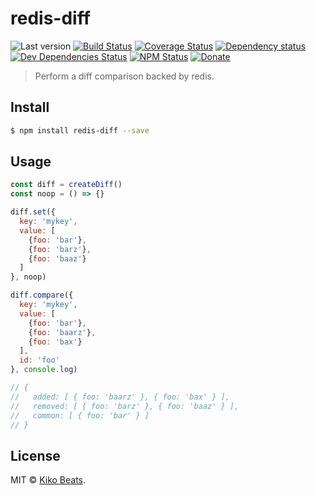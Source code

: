# redis-diff

![Last version](https://img.shields.io/github/tag/Kikobeats/redis-diff.svg?style=flat-square)
[![Build Status](https://img.shields.io/travis/Kikobeats/redis-diff/master.svg?style=flat-square)](https://travis-ci.org/Kikobeats/redis-diff)
[![Coverage Status](https://img.shields.io/coveralls/Kikobeats/redis-diff.svg?style=flat-square)](https://coveralls.io/github/Kikobeats/redis-diff)
[![Dependency status](https://img.shields.io/david/Kikobeats/redis-diff.svg?style=flat-square)](https://david-dm.org/Kikobeats/redis-diff)
[![Dev Dependencies Status](https://img.shields.io/david/dev/Kikobeats/redis-diff.svg?style=flat-square)](https://david-dm.org/Kikobeats/redis-diff#info=devDependencies)
[![NPM Status](https://img.shields.io/npm/dm/redis-diff.svg?style=flat-square)](https://www.npmjs.org/package/redis-diff)
[![Donate](https://img.shields.io/badge/donate-paypal-blue.svg?style=flat-square)](https://paypal.me/Kikobeats)

> Perform a diff comparison backed by redis.

## Install

```bash
$ npm install redis-diff --save
```

## Usage

```js
const diff = createDiff()
const noop = () => {}

diff.set({
  key: 'mykey',
  value: [
    {foo: 'bar'},
    {foo: 'barz'},
    {foo: 'baaz'}
  ]
}, noop)

diff.compare({
  key: 'mykey',
  value: [
    {foo: 'bar'},
    {foo: 'baarz'},
    {foo: 'bax'}
  ],
  id: 'foo'
}, console.log)

// {
//   added: [ { foo: 'baarz' }, { foo: 'bax' } ],
//   removed: [ { foo: 'barz' }, { foo: 'baaz' } ],
//   common: [ { foo: 'bar' } ]
// }
```

## License

MIT © [Kiko Beats](https://github.com/Kikobeats).
